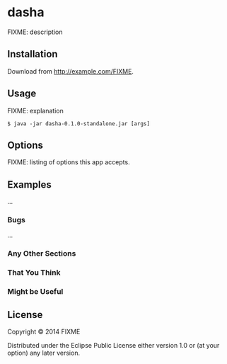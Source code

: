 # dasha

FIXME: description

## Installation

Download from http://example.com/FIXME.

## Usage

FIXME: explanation

    $ java -jar dasha-0.1.0-standalone.jar [args]

## Options

FIXME: listing of options this app accepts.

## Examples

...

### Bugs

...

### Any Other Sections
### That You Think
### Might be Useful

## License

Copyright © 2014 FIXME

Distributed under the Eclipse Public License either version 1.0 or (at
your option) any later version.
